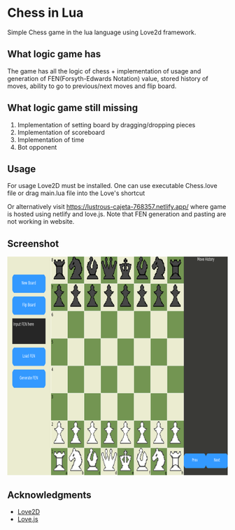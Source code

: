# Chess in Lua

Simple Chess game in the lua language using Love2d framework.

## What logic game has

The game has all the logic of chess + implementation of usage and generation of FEN(Forsyth-Edwards Notation) value, stored history of moves, ability to go to previous/next moves and flip board.

## What logic game still missing

1. Implementation of setting board by dragging/dropping pieces
2. Implementation of scoreboard
3. Implementation of time
4. Bot opponent

## Usage

For usage Love2D must be installed.
One can use executable Chess.love file or drag main.lua file into the Love's shortcut

Or alternatively visit https://lustrous-cajeta-768357.netlify.app/ where game is hosted using netlify and love.js. Note that FEN generation and pasting are not working in website.

## Screenshot

<img src="sprites/Screenshot_343.png" alt="Chess" width="700" height="500">

## Acknowledgments

* [Love2D](https://www.love2d.org/)
* [Love.js](https://github.com/Davidobot/love.js)
